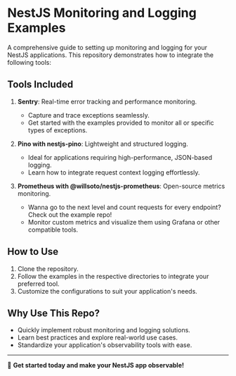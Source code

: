 # NestJS Monitoring and Logging Examples

A comprehensive guide to setting up monitoring and logging for your NestJS applications. This repository demonstrates how to integrate the following tools:

## Tools Included

1. **Sentry**: Real-time error tracking and performance monitoring.  
   - Capture and trace exceptions seamlessly.  
   - Get started with the examples provided to monitor all or specific types of exceptions.

2. **Pino with nestjs-pino**: Lightweight and structured logging.  
   - Ideal for applications requiring high-performance, JSON-based logging.  
   - Learn how to integrate request context logging effortlessly.

3. **Prometheus with @willsoto/nestjs-prometheus**: Open-source metrics monitoring.  
   - Wanna go to the next level and count requests for every endpoint? Check out the example repo!  
   - Monitor custom metrics and visualize them using Grafana or other compatible tools.

## How to Use

1. Clone the repository.  
2. Follow the examples in the respective directories to integrate your preferred tool.  
3. Customize the configurations to suit your application's needs.

## Why Use This Repo?

- Quickly implement robust monitoring and logging solutions.  
- Learn best practices and explore real-world use cases.  
- Standardize your application's observability tools with ease.

---

🚀 **Get started today and make your NestJS app observable!**

